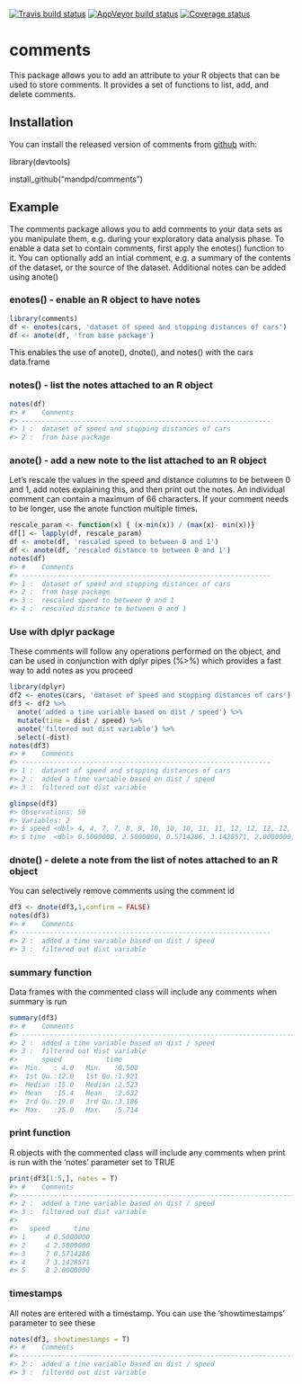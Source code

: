 
[![Travis build
status](https://travis-ci.com/mandpd/comments.svg?branch=master)](https://travis-ci.org/mandpd/comments)
[![AppVeyor build
status](https://ci.appveyor.com/api/projects/status/github/mandpd/comments?branch=master&svg=true)](https://ci.appveyor.com/project/mandpd/comments)
[![Coverage
status](https://codecov.io/gh/mandpd/comments/branch/master/graph/badge.svg)](https://codecov.io/github/mandpd/comments?branch=master)

<!-- README.md is generated from README.Rmd. Please edit that file -->

# comments

This package allows you to add an attribute to your R objects that can
be used to store comments. It provides a set of functions to list, add,
and delete comments.

## Installation

You can install the released version of comments from
[github](https://github.com/mandpd/comments) with:

library(devtools)

install\_github(“mandpd/comments”)

## Example

The comments package allows you to add comments to your data sets as you
manipulate them, e.g. during your exploratory data analysis phase. To
enable a data set to contain comments, first apply the enotes() function
to it. You can optionally add an intial comment, e.g. a summary of the
contents of the dataset, or the source of the dataset. Additional notes
can be added using anote()

### enotes() - enable an R object to have notes

``` r
library(comments)
df <- enotes(cars, 'dataset of speed and stopping distances of cars')
df <- anote(df, 'from base package') 
```

This enables the use of anote(), dnote(), and notes() with the cars
data.frame

### notes() - list the notes attached to an R object

``` r
notes(df)
#> #    Comments                                                      
#> --------------------------------------------------------------
#> 1 :  dataset of speed and stopping distances of cars                  
#> 2 :  from base package
```

### anote() - add a new note to the list attached to an R object

Let’s rescale the values in the speed and distance columns to be between
0 and 1, add notes explaining this, and then print out the notes. An
individual comment can contain a maximum of 66 characters. If your
comment needs to be longer, use the anote function multiple times.

``` r
rescale_param <- function(x) { (x-min(x)) / (max(x)- min(x))}
df[] <- lapply(df, rescale_param)
df <- anote(df, 'rescaled speed to between 0 and 1')
df <- anote(df, 'rescaled distance to between 0 and 1')
notes(df)
#> #    Comments                                                      
#> --------------------------------------------------------------
#> 1 :  dataset of speed and stopping distances of cars                  
#> 2 :  from base package                                                
#> 3 :  rescaled speed to between 0 and 1                                
#> 4 :  rescaled distance to between 0 and 1
```

### Use with dplyr package

These comments will follow any operations performed on the object, and
can be used in conjunction with dplyr pipes (%\>%) which provides a fast
way to add notes as you proceed

``` r
library(dplyr)
df2 <- enotes(cars, 'dataset of speed and stopping distances of cars')
df3 <- df2 %>% 
  anote('added a time variable based on dist / speed') %>%
  mutate(time = dist / speed) %>%
  anote('filtered out dist variable') %>%
  select(-dist)
notes(df3)
#> #    Comments                                                      
#> --------------------------------------------------------------
#> 1 :  dataset of speed and stopping distances of cars                  
#> 2 :  added a time variable based on dist / speed                      
#> 3 :  filtered out dist variable
```

``` r
glimpse(df3)
#> Observations: 50
#> Variables: 2
#> $ speed <dbl> 4, 4, 7, 7, 8, 9, 10, 10, 10, 11, 11, 12, 12, 12, 12, 13, …
#> $ time  <dbl> 0.5000000, 2.5000000, 0.5714286, 3.1428571, 2.0000000, 1.1…
```

### dnote() - delete a note from the list of notes attached to an R object

You can selectively remove comments using the comment id

``` r
df3 <- dnote(df3,1,confirm = FALSE)
notes(df3)
#> #    Comments                                                      
#> --------------------------------------------------------------
#> 2 :  added a time variable based on dist / speed                      
#> 3 :  filtered out dist variable
```

### summary function

Data frames with the commented class will include any comments when
summary is run

``` r
summary(df3)
#> #    Comments                                                       Time Stamp
#> --------------------------------------------------------------------------------------------
#> 2 :  added a time variable based on dist / speed                    Thu Mar 21 19:43:34 2019 
#> 3 :  filtered out dist variable                                     Thu Mar 21 19:43:34 2019
#>      speed           time      
#>  Min.   : 4.0   Min.   :0.500  
#>  1st Qu.:12.0   1st Qu.:1.921  
#>  Median :15.0   Median :2.523  
#>  Mean   :15.4   Mean   :2.632  
#>  3rd Qu.:19.0   3rd Qu.:3.186  
#>  Max.   :25.0   Max.   :5.714
```

### print function

R objects with the commented class will include any comments when print
is run with the ‘notes’ parameter set to TRUE

``` r
print(df3[1:5,], notes = T)
#> #    Comments                                                       Time Stamp
#> --------------------------------------------------------------------------------------------
#> 2 :  added a time variable based on dist / speed                    Thu Mar 21 19:43:34 2019 
#> 3 :  filtered out dist variable                                     Thu Mar 21 19:43:34 2019 
#> 
#>   speed      time
#> 1     4 0.5000000
#> 2     4 2.5000000
#> 3     7 0.5714286
#> 4     7 3.1428571
#> 5     8 2.0000000
```

### timestamps

All notes are entered with a timestamp. You can use the ‘showtimestamps’
parameter to see these

``` r
notes(df3, showtimestamps = T)
#> #    Comments                                                       Time Stamp
#> --------------------------------------------------------------------------------------------
#> 2 :  added a time variable based on dist / speed                    Thu Mar 21 19:43:34 2019 
#> 3 :  filtered out dist variable                                     Thu Mar 21 19:43:34 2019
```
